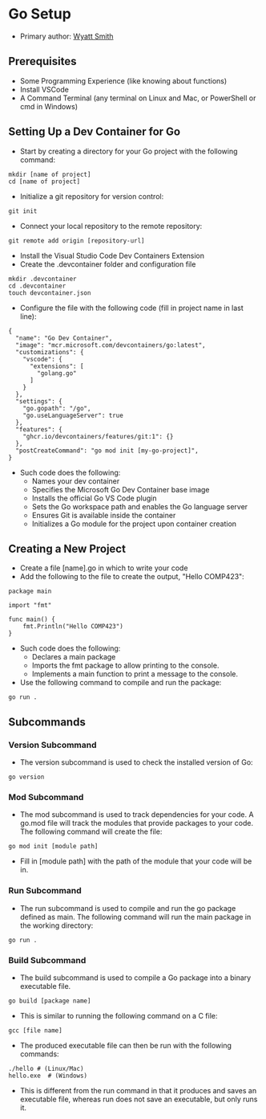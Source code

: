 # Go Setup
* Primary author: [Wyatt Smith](https://github.com/wyatt-js)

## Prerequisites
* Some Programming Experience (like knowing about functions)
* Install VSCode
* A Command Terminal (any terminal on Linux and Mac, or PowerShell or cmd in Windows)

## Setting Up a Dev Container for Go
* Start by creating a directory for your Go project with the following command:
```
mkdir [name of project]
cd [name of project]
```
* Initialize a git repository for version control:

`git init`

* Connect your local repository to the remote repository:

`git remote add origin [repository-url]`

* Install the Visual Studio Code Dev Containers Extension
* Create the .devcontainer folder and configuration file
```
mkdir .devcontainer
cd .devcontainer
touch devcontainer.json
```
* Configure the file with the following code (fill in project name in last line):
```
{
  "name": "Go Dev Container",
  "image": "mcr.microsoft.com/devcontainers/go:latest",
  "customizations": {
    "vscode": {
      "extensions": [
        "golang.go"
      ]
    }
  },
  "settings": {
    "go.gopath": "/go",
    "go.useLanguageServer": true
  },
  "features": {
    "ghcr.io/devcontainers/features/git:1": {}
  },
  "postCreateCommand": "go mod init [my-go-project]",
}
```

* Such code does the following:
    * Names your dev container
    * Specifies the Microsoft Go Dev Container base image
    * Installs the official Go VS Code plugin
    * Sets the Go workspace path and enables the Go language server
    * Ensures Git is available inside the container
    * Initializes a Go module for the project upon container creation

## Creating a New Project
* Create a file [name].go in which to write your code
* Add the following to the file to create the output, "Hello COMP423":
```
package main

import "fmt"

func main() {
    fmt.Println("Hello COMP423")
}
```
* Such code does the following:
    * Declares a main package
    * Imports the fmt package to allow printing to the console.
    * Implements a main function to print a message to the console.
* Use the following command to compile and run the package:

`go run .`


## Subcommands
### Version Subcommand
* The version subcommand is used to check the installed version of Go:

`go version`
### Mod Subcommand
* The mod subcommand is used to track dependencies for your code. A go.mod file will track the modules that provide packages to your code. The following command will create the file:

`go mod init [module path]`

* Fill in [module path] with the path of the module that your code will be in.
### Run Subcommand
* The run subcommand is used to compile and run the go package defined as main. The following command will run the main package in the working directory:

`go run .`
### Build Subcommand
* The build subcommand is used to compile a Go package into a binary executable file.

`go build [package name]`

* This is similar to running the following command on a C file:

`gcc [file name]`

* The produced executable file can then be run with the following commands:

```
./hello # (Linux/Mac)
hello.exe  # (Windows)
```

* This is different from the run command in that it produces and saves an executable file, whereas run does not save an executable, but only runs it.